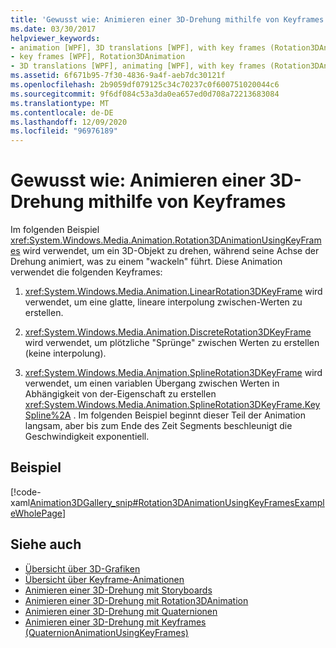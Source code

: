 ```yaml
---
title: 'Gewusst wie: Animieren einer 3D-Drehung mithilfe von Keyframes'
ms.date: 03/30/2017
helpviewer_keywords:
- animation [WPF], 3D translations [WPF], with key frames (Rotation3DAnimation)
- key frames [WPF], Rotation3DAnimation
- 3D translations [WPF], animating [WPF], with key frames (Rotation3DAnimation)
ms.assetid: 6f671b95-7f30-4836-9a4f-aeb7dc30121f
ms.openlocfilehash: 2b9059df079125c34c70237c0f600751020044c6
ms.sourcegitcommit: 9f6df084c53a3da0ea657ed0d708a72213683084
ms.translationtype: MT
ms.contentlocale: de-DE
ms.lasthandoff: 12/09/2020
ms.locfileid: "96976189"
---
```

# <a name="how-to-animate-a-3d-rotation-using-key-frames"></a>Gewusst wie: Animieren einer 3D-Drehung mithilfe von Keyframes
Im folgenden Beispiel <xref:System.Windows.Media.Animation.Rotation3DAnimationUsingKeyFrames> wird verwendet, um ein 3D-Objekt zu drehen, während seine Achse der Drehung animiert, was zu einem "wackeln" führt. Diese Animation verwendet die folgenden Keyframes:  
  
1. <xref:System.Windows.Media.Animation.LinearRotation3DKeyFrame> wird verwendet, um eine glatte, lineare interpolung zwischen-Werten zu erstellen.  
  
2. <xref:System.Windows.Media.Animation.DiscreteRotation3DKeyFrame> wird verwendet, um plötzliche "Sprünge" zwischen Werten zu erstellen (keine interpolung).  
  
3. <xref:System.Windows.Media.Animation.SplineRotation3DKeyFrame> wird verwendet, um einen variablen Übergang zwischen Werten in Abhängigkeit von der-Eigenschaft zu erstellen <xref:System.Windows.Media.Animation.SplineRotation3DKeyFrame.KeySpline%2A> . Im folgenden Beispiel beginnt dieser Teil der Animation langsam, aber bis zum Ende des Zeit Segments beschleunigt die Geschwindigkeit exponentiell.  
  
## <a name="example"></a>Beispiel  
 [!code-xaml[Animation3DGallery_snip#Rotation3DAnimationUsingKeyFramesExampleWholePage](~/samples/snippets/csharp/VS_Snippets_Wpf/Animation3DGallery_snip/CS/Rotation3DAnimationUsingKeyFramesExample.xaml#rotation3danimationusingkeyframesexamplewholepage)]  
  
## <a name="see-also"></a>Siehe auch

- [Übersicht über 3D-Grafiken](3-d-graphics-overview.md)
- [Übersicht über Keyframe-Animationen](key-frame-animations-overview.md)
- [Animieren einer 3D-Drehung mit Storyboards](how-to-animate-a-3-d-rotation-using-storyboards.md)
- [Animieren einer 3D-Drehung mit Rotation3DAnimation](how-to-animate-a-3-d-rotation-using-rotation3danimation.md)
- [Animieren einer 3D-Drehung mit Quaternionen](how-to-animate-a-3-d-rotation-using-quaternions.md)
- [Animieren einer 3D-Drehung mit Keyframes (QuaternionAnimationUsingKeyFrames)](animate-a-3-d-rotation-quaternionanimationusingkeyframes.md)
